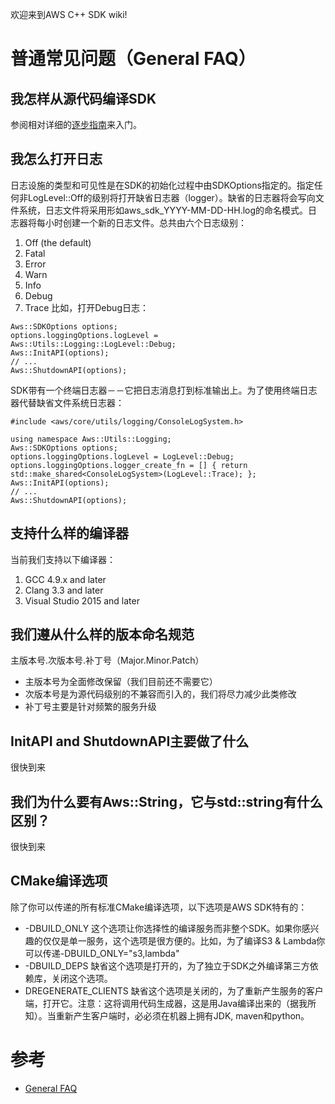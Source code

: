 欢迎来到AWS C++ SDK wiki!
# 普通常见问题（General FAQ）
## 我怎样从源代码编译SDK
参阅相对详细的[逐步指南](https://github.com/wbb1975/blogs/blob/master/aws/build_c%2B%2Bsdk_on_ec2.md)来入门。
## 我怎么打开日志
日志设施的类型和可见性是在SDK的初始化过程中由SDKOptions指定的。指定任何非LogLevel::Off的级别将打开缺省日志器（logger）。缺省的日志器将会写向文件系统，日志文件将采用形如aws_sdk_YYYY-MM-DD-HH.log的命名模式。日志器将每小时创建一个新的日志文件。总共由六个日志级别：
1. Off (the default)
2. Fatal
3. Error
4. Warn
5. Info
6. Debug
7. Trace
比如，打开Debug日志：
```
Aws::SDKOptions options;
options.loggingOptions.logLevel = Aws::Utils::Logging::LogLevel::Debug;
Aws::InitAPI(options);
// ...
Aws::ShutdownAPI(options);
```

SDK带有一个终端日志器－－它把日志消息打到标准输出上。为了使用终端日志器代替缺省文件系统日志器：
```
#include <aws/core/utils/logging/ConsoleLogSystem.h>

using namespace Aws::Utils::Logging;
Aws::SDKOptions options;
options.loggingOptions.logLevel = LogLevel::Debug;
options.loggingOptions.logger_create_fn = [] { return std::make_shared<ConsoleLogSystem>(LogLevel::Trace); };
Aws::InitAPI(options);
// ...
Aws::ShutdownAPI(options);
```
## 支持什么样的编译器
当前我们支持以下编译器：
1. GCC 4.9.x and later
2. Clang 3.3 and later
3. Visual Studio 2015 and later
## 我们遵从什么样的版本命名规范
主版本号.次版本号.补丁号（Major.Minor.Patch）
+ 主版本号为全面修改保留（我们目前还不需要它）
+ 次版本号是为源代码级别的不兼容而引入的，我们将尽力减少此类修改
+ 补丁号主要是针对频繁的服务升级
## InitAPI and ShutdownAPI主要做了什么
很快到来
## 我们为什么要有Aws::String，它与std::string有什么区别？
很快到来
## CMake编译选项
 除了你可以传递的所有标准CMake编译选项，以下选项是AWS SDK特有的：
 + -DBUILD_ONLY
  这个选项让你选择性的编译服务而非整个SDK。如果你感兴趣的仅仅是单一服务，这个选项是很方便的。比如，为了编译S3 & Lambda你可以传递-DBUILD_ONLY="s3,lambda"
 + -DBUILD_DEPS
  缺省这个选项是打开的，为了独立于SDK之外编译第三方依赖库，关闭这个选项。
 + DREGENERATE_CLIENTS
  缺省这个选项是关闭的，为了重新产生服务的客户端，打开它。注意：这将调用代码生成器，这是用Java编译出来的（据我所知）。当重新产生客户端时，必必须在机器上拥有JDK, maven和python。
# 参考
- [General FAQ](https://github.com/aws/aws-sdk-cpp/wiki)